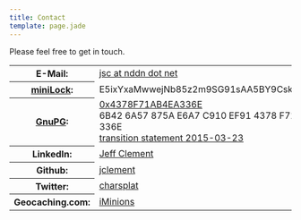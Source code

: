 ```yaml
---
title: Contact
template: page.jade
---
```


<p>Please feel free to get in touch.</p>

<div class="table-responsive">
<table class="table table-condensed table-striped">
<tbody>

<tr>
<th>E-Mail:</th>
<td><a href="#" class="mail-link"><span class="mail-addr">jsc at nddn dot net</span></a></td>
</tr>

<tr>
<th><a href="https://minilock.io">miniLock</a>:</th>
<td>E5ixYxaMwwejNb85z2m9SG91sAA5BY9Csk8zJ5xNe8rQg</td>
</tr>

<tr>
<th><a href="http://www.gnupg.org/">GnuPG</a>:</th>
<td><a href="https://keybase.io/jsc">0x4378F71AB4EA336E</a><br />
6B42 6A57 875A E6A7 C910 EF91 4378 F71A B4EA 336E<br />
<a href="/gpg/transition-20150323.txt">transition statement 2015-03-23</a></td>
</tr>

<tr>
<th>LinkedIn:</th>
<td><a href="http://www.linkedin.com/profile/view?id=6394933">Jeff Clement</a></td>
</tr>

<tr>
<th>Github:</th>
<td><a href="https://github.com/jclement">jclement</a></td>
</tr>

<tr>
<th>Twitter:</th>
<td><a href="https://twitter.com/charsplat">charsplat</a></td>
</tr>

<tr>
<tr>
<th>Geocaching.com:</th>
<td><a href="http://www.geocaching.com/profile/?guid=f51076ec-b6e9-4acc-ae68-a8855c024edf">iMinions</a></td>
</tr>

</tbody>
</table>
</div>
